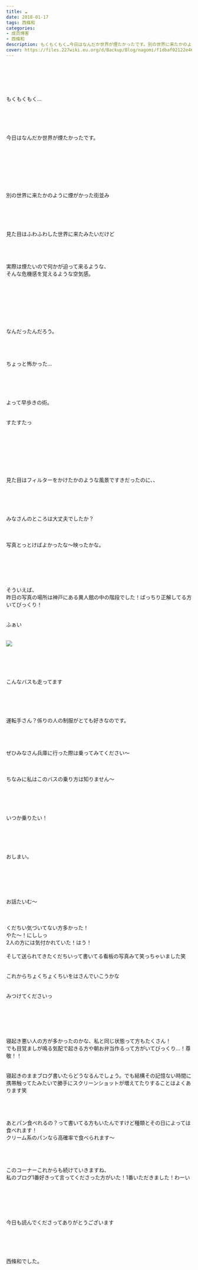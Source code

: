 ```yaml
---
title: ☁︎
date: 2018-01-17
tags: 西條和
categories: 
- 成员博客
- 西條和
description: もくもくもく…今日はなんだか世界が煙たかったです。別の世界に来たかのように煙がかった街並み見た目はふわふわした世界に来たみたいだけど実際...
cover: https://files.227wiki.eu.org/d/Backup/Blog/nagomi/f1dbaf02122e4697fad682570c868.jpg 
---
```

<div class="blog_detail__main">
<br/>
<br/>
<br/>
<br/>
<br/>
もくもくもく…<br/>
<br/>
<br/>
<br/>
<br/>
<br/>
今日はなんだか世界が煙たかったです。<br/>
<br/>
<br/>
<br/>
<br/>
<br/>
<br/>
<br/>
<br/>
別の世界に来たかのように煙がかった街並み<br/>
<br/>
<br/>
<br/>
<br/>
<br/>
見た目はふわふわした世界に来たみたいだけど<br/>
<br/>
<br/>
<br/>
<br/>
実際は煙たいので何かが迫って来るような、<br/>
そんな危機感を覚えるような空気感。<br/>
<br/>
<br/>
<br/>
<br/>
<br/>
<br/>
<br/>
<br/>
なんだったんだろう。<br/>
<br/>
<br/>
<br/>
<br/>
ちょっと怖かった…<br/>
<br/>
<br/>
<br/>
<br/>
<br/>
よって早歩きの術。<br/>
<br/>
<br/>
すたすたっ<br/>
<br/>
<br/>
<br/>
<br/>
<br/>
<br/>
<br/>
<br/>
見た目はフィルターをかけたかのような風景ですきだったのに、、<br/>
<br/>
<br/>
<br/>
<br/>
<br/>
みなさんのところは大丈夫でしたか？<br/>
<br/>
<br/>
<br/>
写真とっとけばよかったな〜映ったかな。<br/>
<br/>
<br/>
<br/>
<br/>
<br/>
<br/>
そういえば、<br/>
昨日の写真の場所は神戸にある異人館の中の階段でした！ばっちり正解してる方いてびっくり！<br/>
<br/>
<br/>
ふぁい<br/>
<br/>
<br/>
<img src="https://files.227wiki.eu.org/d/Backup/Blog/nagomi/f1dbaf02122e4697fad682570c868.jpg"><br/>
<br/>
<br/>
<br/>
<br/>
<br/>
こんなバスも走ってます<br/>
<br/>
<br/>
<br/>
<br/>
<br/>
運転手さん？係りの人の制服がとても好きなのです。<br/>
<br/>
<br/>
<br/>
<br/>
ぜひみなさん兵庫に行った際は乗ってみてください〜<br/>
<br/>
<br/>
<br/>
ちなみに私はこのバスの乗り方は知りません〜<br/>
<br/>
<br/>
<br/>
<br/>
<br/>
いつか乗りたい！<br/>
<br/>
<br/>
<br/>
<br/>
<br/>
おしまい。<br/>
<br/>
<br/>
<br/>
<br/>
<br/>
<br/>
お話たいむ〜<br/>
<br/>
<br/>
<br/>
くだちい気づいてない方多かった！<br/>
やた〜！にししっ<br/>
2人の方には気付かれていた！はう！<br/>
<br/>
そして送られてきたくだちいって書いてる看板の写真みて笑っちゃいました笑<br/>
<br/>
<br/>
これからちょくちょくちいをはさんでいこうかな<br/>
<br/>
<br/>
みつけてくださいっ<br/>
<br/>
<br/>
<br/>
<br/>
<br/>
<br/>
寝起き悪い人の方が多かったのかな、私と同じ状態って方もたくさん！<br/>
でも目覚ましが鳴る気配で起きる方や朝お弁当作るって方がいてびっくり…！尊敬！！<br/>
<br/>
<br/>
寝起きのままブログ書いたらどうなるんでしょう。でも結構その記憶ない時間に携帯触ってたみたいで勝手にスクリーンショットが増えてたりすることはよくあります笑<br/>
<br/>
<br/>
<br/>
<br/>
あとパン食べれるの？って書いてる方もいたんですけど種類とその日によっては食べれます！<br/>
クリーム系のパンなら高確率で食べられます〜<br/>
<br/>
<br/>
<br/>
<br/>
このコーナーこれからも続けていきますね、<br/>
私のブログ1番好きって言ってくださった方がいた！1番いただきました！わーい<br/>
<br/>
<br/>
<br/>
<br/>
<br/>
<br/>
今日も読んでくださってありがとうございます<br/>
<br/>
<br/>
<br/>
<br/>
<br/>
西條和でした。
<!--twitter-->

<!--//twitter-->
</img></div>